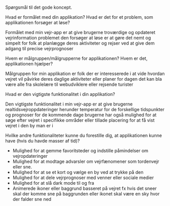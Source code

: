 Spørgsmål til det gode koncept. 

 

Hvad er formålet med din applikation? Hvad er det for et problem, som applikationen forsøger at løse? 

Formålet med min vejr-app er at give brugerne troværdige og opdateret vejrinformation problemet den forsøger at løse er at gøre det nemt og simpelt for folk at planlægge deres aktiviteter og rejser ved at give dem adgang til precise vejrprognoser


 

Hvem er målgruppen/målgrupperne for applikationen? Hvem er det, applikationen hjælper? 

Målgruppen for min applikation er folk der er interesserede i at vide hvordan vejret vil påvirke deres daglige aktiviteter eller planer for dagen det kan bla være alle fra skolelære til webudviklere eller rejsende turister
 

Hvad er den vigtigste funktionalitet i din applikation? 

Den vigtigste funktionalitet i min vejr-app er at give brugerne realtidsvejroppdateringer herunder temperatur for de forskellige tidspunkter og prognoser for de kommende dage brugerne har også mulighed for at søge efter vejret i specifikke områder eller tillade placering for at få vist vejret i den by man er i

 

Hvilke andre funktionaliteter kunne du forestille dig, at applikationen kunne have (hvis du havde masser af tid)?  

- Mulighed for at gemme favoritsteder og indstille påmindelser om vejropdateringer
- Mulighed for at modtage advarsler om vejrfænomener som tordenvejr eller sne.
- Mulighed for at se et kort og vælge en by ved at trykke på den
- Mulighed for at dele vejrprognoser med venner eller sociale medier
- Mulighed for at slå dark mode til og fra 
- Animerede ikoner eller baggrund basseret på vejret fx hvis det sneer skal der komme sne på baggrunden eller ikonet skal være en sky hvor der falder sne ned  
 